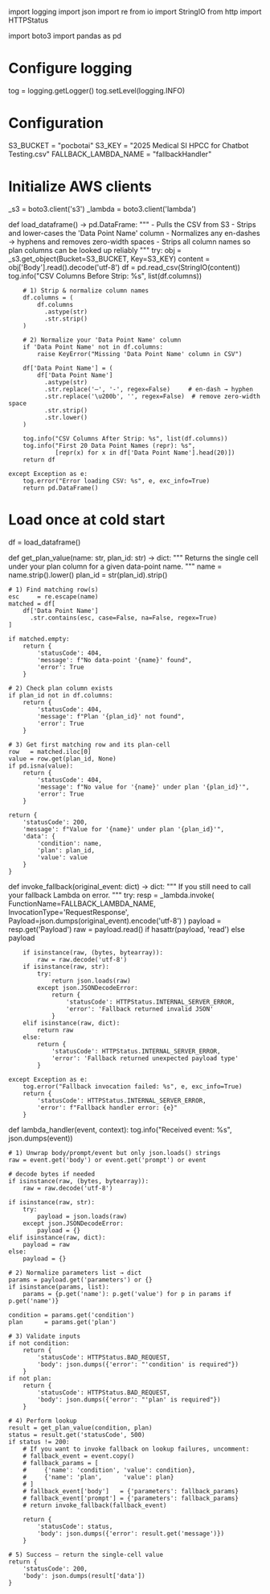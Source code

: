 import logging
import json
import re
from io import StringIO
from http import HTTPStatus

import boto3
import pandas as pd

# Configure logging
tog = logging.getLogger()
tog.setLevel(logging.INFO)

# Configuration
S3_BUCKET = "pocbotai"
S3_KEY    = "2025 Medical SI HPCC for Chatbot Testing.csv"
FALLBACK_LAMBDA_NAME = "fallbackHandler"

# Initialize AWS clients
_s3     = boto3.client('s3')
_lambda = boto3.client('lambda')


def load_dataframe() -> pd.DataFrame:
    """
    - Pulls the CSV from S3
    - Strips and lower-cases the 'Data Point Name' column
    - Normalizes any en-dashes → hyphens and removes zero-width spaces
    - Strips all column names so plan columns can be looked up reliably
    """
    try:
        obj = _s3.get_object(Bucket=S3_BUCKET, Key=S3_KEY)
        content = obj['Body'].read().decode('utf-8')
        df = pd.read_csv(StringIO(content))
        tog.info("CSV Columns Before Strip: %s", list(df.columns))

        # 1) Strip & normalize column names
        df.columns = (
            df.columns
              .astype(str)
              .str.strip()
        )

        # 2) Normalize your 'Data Point Name' column
        if 'Data Point Name' not in df.columns:
            raise KeyError("Missing 'Data Point Name' column in CSV")
        
        df['Data Point Name'] = (
            df['Data Point Name']
              .astype(str)
              .str.replace('–', '-', regex=False)     # en-dash → hyphen
              .str.replace('\u200b', '', regex=False)  # remove zero-width space
              .str.strip()
              .str.lower()
        )

        tog.info("CSV Columns After Strip: %s", list(df.columns))
        tog.info("First 20 Data Point Names (repr): %s",
                 [repr(x) for x in df['Data Point Name'].head(20)])
        return df

    except Exception as e:
        tog.error("Error loading CSV: %s", e, exc_info=True)
        return pd.DataFrame()


# Load once at cold start
df = load_dataframe()


def get_plan_value(name: str, plan_id: str) -> dict:
    """
    Returns the single cell under your plan column for a given data-point name.
    """
    name    = name.strip().lower()
    plan_id = str(plan_id).strip()

    # 1) Find matching row(s)
    esc     = re.escape(name)
    matched = df[
        df['Data Point Name']
          .str.contains(esc, case=False, na=False, regex=True)
    ]

    if matched.empty:
        return {
            'statusCode': 404,
            'message': f"No data-point '{name}' found",
            'error': True
        }

    # 2) Check plan column exists
    if plan_id not in df.columns:
        return {
            'statusCode': 404,
            'message': f"Plan '{plan_id}' not found",
            'error': True
        }

    # 3) Get first matching row and its plan-cell
    row   = matched.iloc[0]
    value = row.get(plan_id, None)
    if pd.isna(value):
        return {
            'statusCode': 404,
            'message': f"No value for '{name}' under plan '{plan_id}'",
            'error': True
        }

    return {
        'statusCode': 200,
        'message': f"Value for '{name}' under plan '{plan_id}'",
        'data': {
            'condition': name,
            'plan': plan_id,
            'value': value
        }
    }


def invoke_fallback(original_event: dict) -> dict:
    """
    If you still need to call your fallback Lambda on error.
    """
    try:
        resp = _lambda.invoke(
            FunctionName=FALLBACK_LAMBDA_NAME,
            InvocationType='RequestResponse',
            Payload=json.dumps(original_event).encode('utf-8')
        )
        payload = resp.get('Payload')
        raw = payload.read() if hasattr(payload, 'read') else payload

        if isinstance(raw, (bytes, bytearray)):
            raw = raw.decode('utf-8')
        if isinstance(raw, str):
            try:
                return json.loads(raw)
            except json.JSONDecodeError:
                return {
                    'statusCode': HTTPStatus.INTERNAL_SERVER_ERROR,
                    'error': 'Fallback returned invalid JSON'
                }
        elif isinstance(raw, dict):
            return raw
        else:
            return {
                'statusCode': HTTPStatus.INTERNAL_SERVER_ERROR,
                'error': 'Fallback returned unexpected payload type'
            }

    except Exception as e:
        tog.error("Fallback invocation failed: %s", e, exc_info=True)
        return {
            'statusCode': HTTPStatus.INTERNAL_SERVER_ERROR,
            'error': f"Fallback handler error: {e}"
        }


def lambda_handler(event, context):
    tog.info("Received event: %s", json.dumps(event))

    # 1) Unwrap body/prompt/event but only json.loads() strings
    raw = event.get('body') or event.get('prompt') or event

    # decode bytes if needed
    if isinstance(raw, (bytes, bytearray)):
        raw = raw.decode('utf-8')

    if isinstance(raw, str):
        try:
            payload = json.loads(raw)
        except json.JSONDecodeError:
            payload = {}
    elif isinstance(raw, dict):
        payload = raw
    else:
        payload = {}

    # 2) Normalize parameters list → dict
    params = payload.get('parameters') or {}
    if isinstance(params, list):
        params = {p.get('name'): p.get('value') for p in params if p.get('name')}

    condition = params.get('condition')
    plan      = params.get('plan')

    # 3) Validate inputs
    if not condition:
        return {
            'statusCode': HTTPStatus.BAD_REQUEST,
            'body': json.dumps({'error': "'condition' is required"})
        }
    if not plan:
        return {
            'statusCode': HTTPStatus.BAD_REQUEST,
            'body': json.dumps({'error': "'plan' is required"})
        }

    # 4) Perform lookup
    result = get_plan_value(condition, plan)
    status = result.get('statusCode', 500)
    if status != 200:
        # If you want to invoke fallback on lookup failures, uncomment:
        # fallback_event = event.copy()
        # fallback_params = [
        #     {'name': 'condition', 'value': condition},
        #     {'name': 'plan',      'value': plan}
        # ]
        # fallback_event['body']   = {'parameters': fallback_params}
        # fallback_event['prompt'] = {'parameters': fallback_params}
        # return invoke_fallback(fallback_event)

        return {
            'statusCode': status,
            'body': json.dumps({'error': result.get('message')})
        }

    # 5) Success — return the single-cell value
    return {
        'statusCode': 200,
        'body': json.dumps(result['data'])
    }
